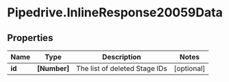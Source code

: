 # Pipedrive.InlineResponse20059Data

## Properties

Name | Type | Description | Notes
------------ | ------------- | ------------- | -------------
**id** | **[Number]** | The list of deleted Stage IDs | [optional] 


